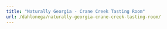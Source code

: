 ```yaml
---
title: "Naturally Georgia - Crane Creek Tasting Room"
url: /dahlonega/naturally-georgia-crane-creek-tasting-room/
---
```

